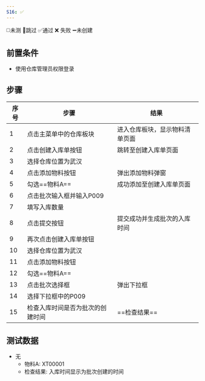 ```yaml
---
S16: ✅
---
```

◻️未测    🚫跳过     ✅通过    ❌ 失败    ➖未创建

## 前置条件

- 使用仓库管理员权限登录

## 步骤

| 序号  | 步骤               | 结果              |
| --- | ---------------- | --------------- |
| 1   | 点击主菜单中的仓库板块      | 进入仓库板块，显示物料清单页面 |
| 2   | 点击创建入库单按钮        | 跳转至创建入库单页面      |
| 3   | 选择仓库位置为武汉        |                 |
| 4   | 点击添加物料按钮         | 弹出添加物料弹窗        |
| 5   | 勾选==物料A==        | 成功添加至创建入库单页面    |
| 6   | 点击批次输入框并输入P009   |                 |
| 7   | 填写入库数量           |                 |
| 8   | 点击提交按钮           | 提交成功并生成批次的入库时间  |
| 9   | 再次点击创建入库单按钮      |                 |
| 10  | 选择仓库位置为武汉        |                 |
| 11  | 点击添加物料按钮         |                 |
| 12  | 勾选==物料A==        |                 |
| 13  | 点击批次选择框          | 弹出下拉框           |
| 14  | 选择下拉框中的P009      |                 |
| 15  | 检查入库时间是否为批次的创建时间 | ==检查结果==        |

## 测试数据

- 无
	- 物料A: XT00001
	- 检查结果: 入库时间显示为批次创建的时间

